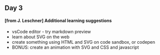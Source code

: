 ## Day 3


#### [from J. Leschner] Additional learning suggestions
- vsCode editor - try markdown preview
- learn about SVG on the web
- create something using HTML and SVG on code sandbox, or codepen
- BONUS: create an animation with SVG and CSS and javascript
